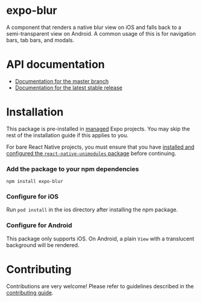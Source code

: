 # expo-blur

A component that renders a native blur view on iOS and falls back to a semi-transparent view on Android. A common usage of this is for navigation bars, tab bars, and modals.

# API documentation

- [Documentation for the master branch](https://github.com/expo/expo/blob/master/docs/pages/versions/unversioned/sdk/blur-view.md)
- [Documentation for the latest stable release](https://docs.expo.io/versions/latest/sdk/blur-view/)

# Installation

This package is pre-installed in [managed](https://docs.expo.io/versions/latest/introduction/managed-vs-bare/) Expo projects. You may skip the rest of the installation guide if this applies to you.

For bare React Native projects, you must ensure that you have [installed and configured the `react-native-unimodules` package](https://github.com/react-native-unimodules) before continuing.

### Add the package to your npm dependencies

```
npm install expo-blur
```

### Configure for iOS

Run `pod install` in the ios directory after installing the npm package.

### Configure for Android

This package only supports iOS. On Android, a plain `View` with a translucent background will be rendered.

# Contributing

Contributions are very welcome! Please refer to guidelines described in the [contributing guide]( https://github.com/expo/expo#contributing).
